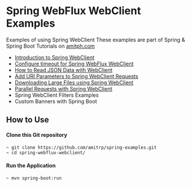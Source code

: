 # Spring WebFlux WebClient Examples
Examples of using Spring WebClient
These examples are part of Spring & Spring Boot Tutorials on [amitph.com](https://www.amitph.com/)

- [Introduction to Spring WebClient](https://www.amitph.com/introduction-to-spring-webclient/)
- [Configure timeout for Spring WebFlux WebClient](https://www.amitph.com/spring-webflux-timeouts/)
- [How to Read JSON Data with WebClient](https://www.amitph.com/spring-webclient-read-json-data/)
- [Add URI Parameters to Spring WebClient Requests](https://www.amitph.com/spring-webclient-request-parameters/)
- [Downloading Large Files using Spring WebClient](https://www.amitph.com/spring-webclient-large-file-download/)
- [Parallel Requests with Spring WebClient](https://www.amitph.com/spring-webclient-concurrent-calls/)
- Spring WebClient Filters Examples
- Custom Banners with Spring Boot

## How to Use

#### Clone this Git repository

```
~ git clone https://github.com/amitrp/spring-examples.git
~ cd spring-webflux-webclient/
```

#### Run the Application
```
~ mvn spring-boot:run
``` 